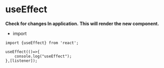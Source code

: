 # useEffect

**Check for changes In application.**
**This will render the new component.**

- import

```
import {useEffect} from 'react';
```

```
useEffect(()=>{
    console.log("useEffect");
},[listener]);
```
